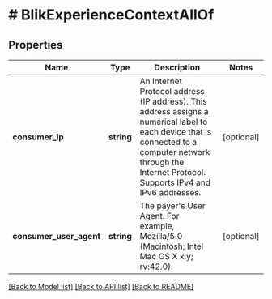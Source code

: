 # # BlikExperienceContextAllOf

## Properties

Name | Type | Description | Notes
------------ | ------------- | ------------- | -------------
**consumer_ip** | **string** | An Internet Protocol address (IP address). This address assigns a numerical label to each device that is connected to a computer network through the Internet Protocol. Supports IPv4 and IPv6 addresses. | [optional]
**consumer_user_agent** | **string** | The payer&#39;s User Agent. For example, Mozilla/5.0 (Macintosh; Intel Mac OS X x.y; rv:42.0). | [optional]

[[Back to Model list]](../../README.md#models) [[Back to API list]](../../README.md#endpoints) [[Back to README]](../../README.md)
